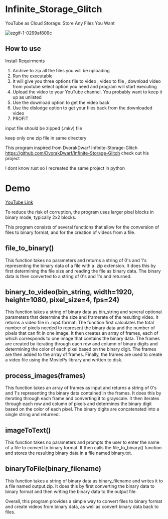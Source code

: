 # Infinite_Storage_Glitch
 YouTube as Cloud Storage: Store Any Files You Want

![ezgif-1-0299af809c](https://user-images.githubusercontent.com/86147453/221376499-1e7e894a-1d76-4d59-90ec-90ccf7fb6fd0.gif)

How to use
-------------
Install Requirments


1. Archive to zip all the files you will be uploading
2. Run the executable
3. It will give you three options file to video , video to file , download video from youtube select option you need and program will start executing 
4. Upload the video to your YouTube channel. You probably want to keep it up as unlisted
5. Use the download option to get the video back
6. Use the dislodge option to get your files back from the downloaded video
7. PROFIT
 

input file should be zipped (.mkv) file 

keep only one zip file in same directery 



This program inspired from DvorakDwarf Infinite-Storage-Glitch 
https://github.com/DvorakDwarf/Infinite-Storage-Glitch check out his project

I dont know rust so I recreated the same project in python 

# Demo 
 [YouTube Link](https://youtu.be/wsbZO4kmXFI)

To reduce the risk of corruption, the program uses larger pixel blocks in binary mode, typically 2x2 blocks.

This program consists of several functions that allow for the conversion of files to binary format, and for the creation of videos from a file.

## file_to_binary()
This function takes no parameters and returns a string of 0's and 1's representing the binary data of a file with a .zip extension. It does this by first determining the file size and reading the file as binary data. The binary data is then converted to a string of 0's and 1's and returned.

## binary_to_video(bin_string, width=1920, height=1080, pixel_size=4, fps=24)
This function takes a string of binary data as bin_string and several optional parameters that determine the size and framerate of the resulting video. It returns a video file in .mp4 format. The function first calculates the total number of pixels needed to represent the binary data and the number of pixels that can fit in one image. It then creates an array of frames, each of which corresponds to one image that contains the binary data. The frames are created by iterating through each row and column of binary digits and determining the color of each pixel based on the binary digit. The frames are then added to the array of frames. Finally, the frames are used to create a video file using the MoviePy library and written to disk.

## process_images(frames)
This function takes an array of frames as input and returns a string of 0's and 1's representing the binary data contained in the frames. It does this by iterating through each frame and converting it to grayscale. It then iterates through each row and column of pixels and determines the binary digit based on the color of each pixel. The binary digits are concatenated into a single string and returned.

## imageToText()
This function takes no parameters and prompts the user to enter the name of a file to convert to binary format. It then calls the file_to_binary() function and stores the resulting binary data in a file named binary.txt.

## binaryToFile(binary_filename)
This function takes a string of binary data as binary_filename and writes it to a file named output.zip. It does this by first converting the binary data to binary format and then writing the binary data to the output file.

Overall, this program provides a simple way to convert files to binary format and create videos from binary data, as well as convert binary data back to files.



